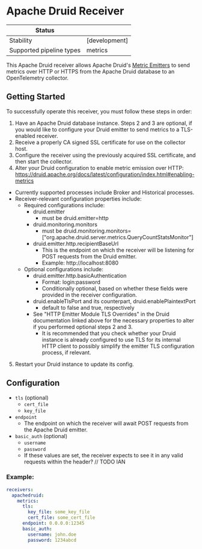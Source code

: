 # Apache Druid Receiver

| Status                   |           |
|--------------------------|-----------|
| Stability                | [development] |
| Supported pipeline types | metrics       |


This Apache Druid receiver allows Apache Druid's [Metric Emitters](https://druid.apache.org/docs/latest/configuration/index.html#enabling-metrics) to send metrics over HTTP or HTTPS from the Apache Druid database to an OpenTelemetry collector.

## Getting Started

To successfully operate this receiver, you must follow these steps in order:
1. Have an Apache Druid database instance.
Steps 2 and 3 are optional, if you would like to configure your Druid emitter to send metrics to a TLS-enabled receiver.
2. Receive a properly CA signed SSL certificate for use on the collector host.
3. Configure the receiver using the previously acquired SSL certificate, and then start the collector.
4. Alter your Druid configuration to enable metric emission over HTTP: https://druid.apache.org/docs/latest/configuration/index.html#enabling-metrics
  - Currently supported processes include Broker and Historical processes.
  - Receiver-relevant configuration properties include:
    - Required configurations include:
      - druid.emitter
        - must be druid.emitter=http
      - druid.monitoring.monitors
        - must be druid.monitoring.monitors=["org.apache.druid.server.metrics.QueryCountStatsMonitor"]
      - druid.emitter.http.recipientBaseUrl
        - This is the endpoint on which the receiver will be listening for POST requests from the Druid emitter.
        - Example: http://localhost:8080
    - Optional configurations include:
      - druid.emitter.http.basicAuthentication
        - Format: login:password
        - Conditionally optional, based on whether these fields were provided in the receiver configuration.
      - druid.enableTlsPort and its counterpart, druid.enablePlaintextPort
        - default to false and true, respectively
      - See "HTTP Emitter Module TLS Overrides" in the Druid documentation linked above for the necessary properties to alter if you performed optional steps 2 and 3.
        - It is recommended that you check whether your Druid instance is already configured to use TLS for its internal HTTP client to possibly simplify the emitter TLS configuration process, if relevant.
5. Restart your Druid instance to update its config.

## Configuration

- `tls` (optional)
    - `cert_file` 
    - `key_file`
- `endpoint` 
  - The endpoint on which the receiver will await POST requests from the Apache Druid emitter.
- `basic_auth` (optional)
    - `username`
    - `password`
  - If these values are set, the receiver expects to see it in any valid requests within the header? // TODO IAN


### Example:

```yaml
receivers:
  apachedruid:
    metrics:
      tls:
        key_file: some_key_file
        cert_file: some_cert_file
      endpoint: 0.0.0.0:12345
      basic_auth:
        username: john.doe
        password: 1234abcd
```